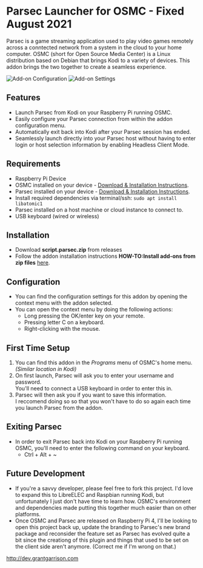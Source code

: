 # Parsec Launcher for OSMC - Fixed August 2021
Parsec is a game streaming application used to play video games remotely across a conntected network from a system in the cloud to your home computer. OSMC (short for Open Source Media Center) is a Linux distribution based on Debian that brings Kodi to a variety of devices. This addon brings the two together to create a seamless experience.

![Add-on Configuration](https://i.imgur.com/qm2vHi9.jpg)
![Add-on Settings](https://i.imgur.com/63NWEMi.jpg)

## Features
* Launch Parsec from Kodi on your Raspberry Pi running OSMC.
* Easily configure your Parsec connection from within the addon configuration menu.
* Automatically exit back into Kodi after your Parsec session has ended.
* Seamlessly launch directly into your Parsec host without having to enter login or host selection information by enabling Headless Client Mode.

## Requirements
* Raspberry Pi Device
* OSMC installed on your device - [Download & Installation Instructions](https://osmc.tv/download/).
* Parsec installed on your device - [Download & Installation Instructions](https://support.parsecgaming.com/hc/en-us/articles/115002699012-Setting-Up-On-Raspberry-Pi-Raspbian-).
* Install required dependencies via terminal/ssh: `sudo apt install libatomic1`
* Parsec installed on a host machine or cloud instance to connect to.
* USB keyboard (wired or wireless)

## Installation
* Download **script.parsec.zip** from releases
* Follow the addon installation instructions **HOW-TO:Install add-ons from zip files** [here](https://kodi.wiki/view/HOW-TO:Install_add-ons_from_zip_files).

## Configuration
* You can find the configuration settings for this addon by opening the context menu with the addon selected.
* You can open the context menu by doing the following actions:
  * Long pressing the OK/enter key on your remote.
  * Pressing letter C on a keyboard.
  * Right-clicking with the mouse.

## First Time Setup
1. You can find this addon in the *Programs* menu of OSMC's home menu. *(Similar location in Kodi)*
1. On first launch, Parsec will ask you to enter your username and password.<br /> 
You'll need to connect a USB keyboard in order to enter this in.
1. Parsec will then ask you if you want to save this information.<br />
I reccomend doing so so that you won't have to do so again each time you launch Parsec from the addon.

## Exiting Parsec
* In order to exit Parsec back into Kodi on your Raspberry Pi running OSMC, you'll need to enter the following command on your keyboard.
  * Ctrl + Alt + ~

## Future Development
* If you're a savvy developer, please feel free to fork this project. I'd love to expand this to LibreELEC and Raspbian running Kodi, but unfortunately I just don't have time to learn how. OSMC's environment and dependencies made putting this together much easier than on other platforms.
* Once OSMC and Parsec are released on Raspberry Pi 4, I'll be looking to open this project back up, update the branding to Parsec's new brand package and reconsider the feature set as Parsec has evolved quite a bit since the creationg of this plugin and things that used to be set on the client side aren't anymore. (Correct me if I'm wrong on that.)

http://dev.grantgarrison.com
